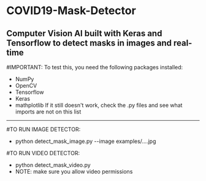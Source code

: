 # COVID19-Mask-Detector
Computer Vision AI built with Keras and Tensorflow to detect masks in images and real-time
-----------------------------------------------------------------------------------------------

#IMPORTANT:
To test this, you need the following packages installed:
  - NumPy
  - OpenCV
  - Tensorflow
  - Keras
  - mathplotlib
If it still doesn't work, check the .py files and see what imports are not on this list

---------------------------------------------------------------------------------------------

#TO RUN IMAGE DETECTOR:
  - python detect_mask_image.py --image examples/....jpg

#TO RUN VIDEO DETECTOR:
  - python detect_mask_video.py
  - NOTE: make sure you allow video permissions
